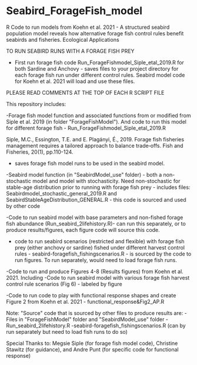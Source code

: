 # Seabird_ForageFish_model
R Code to run models from Koehn et al. 2021 - A structured seabird population model reveals how alternative forage fish control rules benefit seabirds and fisheries. Ecological Applications

TO RUN SEABIRD RUNS WITH A FORAGE FISH PREY
- First run forage fish code Run_ForageFishmodel_Siple_etal_2019.R for both Sardine and Anchovy - saves files to your project directory for each forage fish run under different control rules. Seabird model code for Koehn et al. 2021 will load and use these files.

PLEASE READ COMMENTS AT THE TOP OF EACH R SCRIPT FILE

This repository includes:

-Forage fish model function and associated functions from or modified from Siple et al. 2019 (in folder "ForageFishModel"). And code to run this model for different forage fish - Run_ForageFishmodel_Siple_etal_2019.R

Siple, M.C., Essington, T.E. and E. Plagányi, É., 2019. Forage fish fisheries management requires a tailored approach to balance trade‐offs. Fish and Fisheries, 20(1), pp.110-124.
  - saves forage fish model runs to be used in the seabird model. 

-Seabird model function (in "SeabirdModel_use" folder) - both a non-stochastic model and model with stochasticity. Need non-stochastic for stable-age distribution prior to running with forage fish prey - includes files: Seabirdmodel_stochastic_general_2019.R and SeabirdStableAgeDistribution_GENERAL.R - this code is sourced and used by other code

-Code to run seabird model with base parameters and non-fished forage fish abundance (Run_seabird_2lifehistory.R)- can run this separately, or to produce results/figures, each figure code will source this code. 

- code to run seabird scenarios (restricted and flexible) with forage fish prey (either anchovy or sardine) fished under different harvest control rules - seabird-foragefish_fishingscenarios.R - is sourced by the code to run figures. To run separately, would need to load forage fish runs. 

-Code to run and produce Figures 4-8 (Results figures) from Koehn et al. 2021. Including -Code to run seabird model with various forage fish harvest control rule scenarios (Fig 6) - labeled by figure 

-Code to run code to play with functional response shapes and create Figure 2 from Koehn et al. 2021 - functional_response&Fig2_AP.R

Note:
"Source" code that is sourced by other files to produce results are:
-Files in "ForageFishModel" folder and "SeabirdModel_use" folder
-Run_seabird_2lifehistory.R
-seabird-foragefish_fishingscenarios.R
(can by run separately but need to load fish runs to do so)



Special Thanks to: Megsie Siple (for forage fish model code), Christine Stawitz (for guidance), and Andre Punt (for specific code for functional response)
